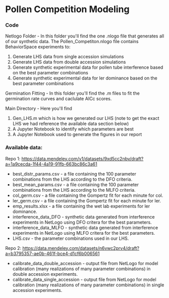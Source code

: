 # Pollen Competition Modeling

### Code

Netlogo Folder - In this folder you'll find the one .nlogo file that generates all of our synthetic data. The Pollen_Competiton.nlogo file contains BehaviorSpace experiments to:

1. Generate LHS data from single accession simulations
2. Generate LHS data from double accession simulations
3. Generate synthetic experimental data for pollen tube interference based on the best parameter combinations
4. Generate synthetic experimental data for ler dominance based on the best parameter combinations

Germination Fitting - In this folder you'll find the .m files to fit the germination rate curves and caclulate AICc scores.

Main Directory - Here you'll find 
1. Gen_LHS.m which is how we generated our LHS (note to get the exact LHS we had reference the available data section below)
2. A Jupyter Notebook to identify which parameters are best
3. A Jupyter Notebook used to generate the figures in our report

### Available data: 

Repo 1: https://data.mendeley.com/v1/datasets/9xd5cc2nbv/draft?a=1a9cecda-1f44-4a19-91fb-663bc86c3a61 

* best_distr_params.csv - a file containing the 100 parameter combinations from the LHS according to the DFO criteria.  
* best_mean_params.csv - a file containing the 100 parameter combinations from the LHS according to the MLFO criteria. 
* col_germ.csv - a file containing the Gompertz fit for each minute for col. 
* ler_germ.csv - a file containing the Gompertz fit for each minute for ler. 
* emp_results.xlsx -  a file containing the wet lab experiments for ler dominance. 
* interference_data_DFO - synthetic data generated from interference experiments in NetLogo using DFO critera for the best parameters. 
* interference_data_MLFO - synthetic data generated from interference experiments in NetLogo using MLFO critera for the best parameters. 
* LHS.csv - the parameter combinations used in our LHS. 

Repo 2: https://data.mendeley.com/datasets/n6vwc2prv4/draft?a=b3795357-ae0b-461f-bce4-d1cf6b006561

* calibrate_data_double_accession - output file from NetLogo for model calibration (many realizations of many parameter combinations) in double accession experiments. 
* calibrate_data_single_accession - output file from NetLogo for model calibration (many realizations of many parameter combinations) in single accession experiments. 
